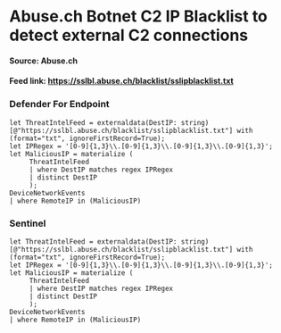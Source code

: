 # Abuse.ch Botnet C2 IP Blacklist to detect external C2 connections

#### Source: Abuse.ch
#### Feed link: https://sslbl.abuse.ch/blacklist/sslipblacklist.txt

### Defender For Endpoint
```
let ThreatIntelFeed = externaldata(DestIP: string)[@"https://sslbl.abuse.ch/blacklist/sslipblacklist.txt"] with (format="txt", ignoreFirstRecord=True);
let IPRegex = '[0-9]{1,3}\\.[0-9]{1,3}\\.[0-9]{1,3}\\.[0-9]{1,3}';
let MaliciousIP = materialize (
     ThreatIntelFeed
     | where DestIP matches regex IPRegex
     | distinct DestIP
     );
DeviceNetworkEvents
| where RemoteIP in (MaliciousIP)
```


### Sentinel
```
let ThreatIntelFeed = externaldata(DestIP: string)[@"https://sslbl.abuse.ch/blacklist/sslipblacklist.txt"] with (format="txt", ignoreFirstRecord=True);
let IPRegex = '[0-9]{1,3}\\.[0-9]{1,3}\\.[0-9]{1,3}\\.[0-9]{1,3}';
let MaliciousIP = materialize (
     ThreatIntelFeed
     | where DestIP matches regex IPRegex
     | distinct DestIP
     );
DeviceNetworkEvents
| where RemoteIP in (MaliciousIP)
```
